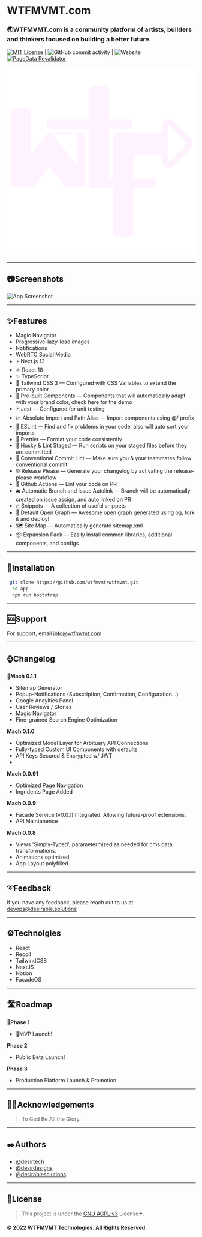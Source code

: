 
# WTFMVMT.com

### 🌏WTFMVMT.com is a community platform of artists, builders and thinkers focused on building a better future.

 [![MIT License](https://img.shields.io/badge/License-MIT-purple.svg)](https://choosealicense.com/licenses/mit/) | ![GitHub commit activity](https://img.shields.io/github/commit-activity/w/wtfmvmt/wtfmvmt?color=purple&label=activity&logo=github&logoColor=yellow&style=plastic) | ![Website](https://img.shields.io/website?down_color=red&down_message=fuck%21&label=status&logo=git&logoColor=yellow&up_message=systems%20online&url=https%3A%2F%2Fwtfmvmt.com) [![PageData Revalidator](https://github.com/wtfmvmt/wtfmvmt/actions/workflows/revalidator.yaml/badge.svg)](https://github.com/wtfmvmt/wtfmvmt/actions/workflows/revalidator.yaml)

<img src="./docs/logo.png" />

---

## 📷Screenshots

![App Screenshot](https://via.placeholder.com/468x300?text=App+Screenshot+Here)

---

## ✨Features

* Magic Navigator 
* Progressive-lazy-load images
* Notifications
* WebRTC Social Media
* ⚡️ Next.js 13
* ⚛️ React 18
* ✨ TypeScript
* 💨 Tailwind CSS 3 — Configured with CSS Variables to extend the primary color
* 💎 Pre-built Components — Components that will automatically adapt with your brand color, check here for the demo
* 🃏 Jest — Configured for unit testing
* 📈 Absolute Import and Path Alias — Import components using @/ prefix
* 📏 ESLint — Find and fix problems in your code, also will auto sort your imports
* 💖 Prettier — Format your code consistently
* 🐶 Husky & Lint Staged — Run scripts on your staged files before they are committed
* 🤖 Conventional Commit Lint — Make sure you & your teammates follow conventional commit
* ⏰ Release Please — Generate your changelog by activating the release-please workflow
* 👷 Github Actions — Lint your code on PR
* 🚘 Automatic Branch and Issue Autolink — Branch will be automatically created on issue assign, and auto linked on PR
* 🔥 Snippets — A collection of useful snippets
* 👀 Default Open Graph — Awesome open graph generated using og, fork it and deploy!
* 🗺 Site Map — Automatically generate sitemap.xml
* 📦 Expansion Pack — Easily install common libraries, additional components, and configs
---


## 🔨Installation


```bash
 git clone https://github.com/wtfmvmt/wtfmvmt.git
  cd app
  npm run bootstrap
```

---
    
## 🆘Support

For support, email info@wtfmvmt.com

---

## ⌚Changelog

**🎉Mach 0.1.1**
* Sitemap Generator
* Popup-Notifications (Subscription, Confirmation, Configuration...)
* Google Anayltics Panel
* User Reviews / Stories
* Magic Navigator
* Fine-grained Search Engine Optimization


**Mach 0.1.0**
* Optimized Model Layer for Arbituary API Connections
* Fully-typed Custom UI Components with defaults
* API Keys Secured & Encrypted w/ JWT 
* 

**Mach 0.0.91**
* Optimized Page Navigation
* Ingridents Page Added


**Mach 0.0.9**
* Facade Service (v0.0.1) Integrated. Allowing future-proof extensions.
* API Maintanence 


**Mach 0.0.8**
* Views 'Simply-Typed', parametermized as needed for cms data transformations. 
* Animations optimized. 
* App Layout polyfilled. 

---

## ➰Feedback

If you have any feedback, please reach out to us at devops@desirable.solutions

---

## ⚙️Technolgies
* React
* Recoil
* TailwindCSS
* NextJS
* Notion
* FacadeOS 
  
---

## 🛣️Roadmap

📍**Phase 1**  
* 🎉MVP Launch!
  
**Phase 2**
* Public Beta Launch! 

**Phase 3**
* Production Platform Launch & Promotion 

---

## 🙏🏿Acknowledgements

 > To God Be All the Glory. 

---

## ✒️Authors

* [@desirtech](https://www.github.com/desirtech)
* [@desirdesigns](https://www.github.com/desirdesigns)
* [@desirablesolutions](https://www.github.com/desirablesolutions)

---
## 📜License

> This project is under the [GNU AGPL:v3](https://choosealicense.com/licenses/agpl-3.0/) License☂️. 

**©️ 2022 WTFMVMT Technologies. All Rights Reserved.**

